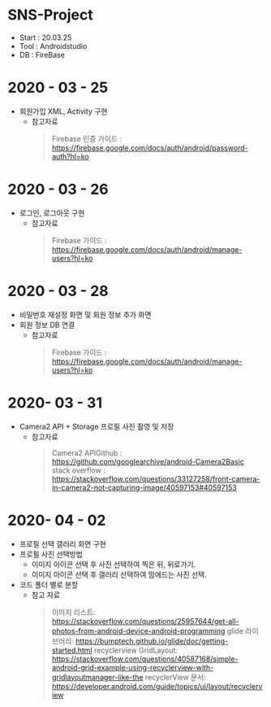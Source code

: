 # SNS-Project
* Start : 20.03.25
* Tool : Androidstudio
* DB : FireBase

# 2020 - 03 - 25
* 회원가입 XML, Activity 구현
  * 참고자료
    > Firebase 인증 가이드 : https://firebase.google.com/docs/auth/android/password-auth?hl=ko
# 2020 - 03 - 26
* 로그인, 로그아웃 구현
  * 참고자료
    > Firebase 가이드 : https://firebase.google.com/docs/auth/android/manage-users?hl=ko
# 2020 - 03 - 28
* 비밀번호 재설정 화면 및 회원 정보 추가 화면
* 회원 정보 DB 연결
  * 참고자료
    > Firebase 가이드 : https://firebase.google.com/docs/auth/android/manage-users?hl=ko
# 2020- 03 - 31
* Camera2 API + Storage 프로필 사진 촬영 및 저장
  * 참고자료 
    > Camera2 APIGithub : https://github.com/googlearchive/android-Camera2Basic <BR />
    > stack overflow : https://stackoverflow.com/questions/33127258/front-camera-in-camera2-not-capturing-image/40597153#40597153
# 2020- 04 - 02
* 프로필 선택 갤러리 화면 구현
* 프로필 사진 선택방법
  * 이미지 아이콘 선택 후 사진 선택하여 찍은 뒤, 뒤로가기.
  * 이미지 아이콘 선택 후 갤러리 선택하여 맘에드는 사진 선택.
* 코드 폴더 별로 분할
  * 참고 자료
    > 이미지 리스트: https://stackoverflow.com/questions/25957644/get-all-photos-from-android-device-android-programming
    > glide 라이브러리: https://bumptech.github.io/glide/doc/getting-started.html
    > recyclerview GridLayout: https://stackoverflow.com/questions/40587168/simple-android-grid-example-using-recyclerview-with-gridlayoutmanager-like-the
    > recyclerView 문서: https://developer.android.com/guide/topics/ui/layout/recyclerview
